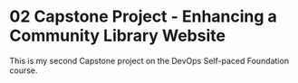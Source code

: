 # 02 Capstone Project - Enhancing a Community Library Website
This is my second Capstone project on the DevOps Self-paced Foundation course.
